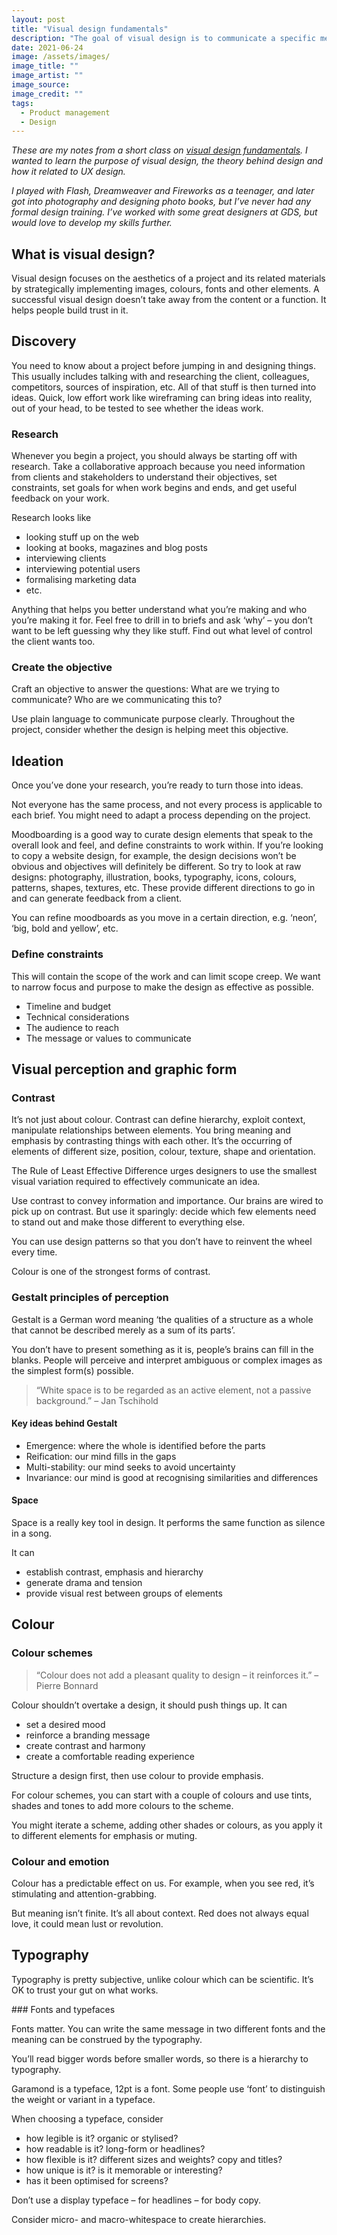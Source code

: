 ```yaml
---
layout: post
title: "Visual design fundamentals"
description: "The goal of visual design is to communicate a specific message to a targeted audience. These are my notes from a workshop."
date: 2021-06-24
image: /assets/images/
image_title: ""
image_artist: ""
image_source: 
image_credit: ""
tags:
  - Product management
  - Design
---
```


_These are my notes from a short class on [visual design fundamentals](https://generalassemb.ly/education/visual-design-fundamentals-e5aac13e-0e76-47f9-8fde-1ffd9b802aca/online/187328). I wanted to learn the purpose of visual design, the theory behind design and how it related to UX design._

_I played with Flash, Dreamweaver and Fireworks as a teenager, and later got into photography and designing photo books, but I’ve never had any formal design training. I’ve worked with some great designers at GDS, but would love to develop my skills further._

## What is visual design?

Visual design focuses on the aesthetics of a project and its related materials by strategically implementing images, colours, fonts and other elements. A successful visual design doesn’t take away from the content or a function. It helps people build trust in it.

## Discovery

You need to know about a project before jumping in and designing things. This usually includes talking with and researching the client, colleagues, competitors, sources of inspiration, etc. All of that stuff is then turned into ideas. Quick, low effort work like wireframing can bring ideas into reality, out of your head, to be tested to see whether the ideas work.

### Research

Whenever you begin a project, you should always be starting off with research. Take a collaborative approach because you need information from clients and stakeholders to understand their objectives, set constraints, set goals for when work begins and ends, and get useful feedback on your work. 

Research looks like

- looking stuff up on the web
- looking at books, magazines and blog posts
- interviewing clients
- interviewing potential users
- formalising marketing data
- etc.

Anything that helps you better understand what you’re making and who you’re making it for. Feel free to drill in to briefs and ask ‘why’ – you don’t want to be left guessing why they like stuff. Find out what level of control the client wants too.

### Create the objective

Craft an objective to answer the questions: What are we trying to communicate? Who are we communicating this to? 

Use plain language to communicate purpose clearly. Throughout the project, consider whether the design is helping meet this objective.

## Ideation

Once you’ve done your research, you’re ready to turn those into ideas.

Not everyone has the same process, and not every process is applicable to each brief. You might need to adapt a process depending on the project.

Moodboarding is a good way to curate design elements that speak to the overall look and feel, and define constraints to work within. If you’re looking to copy a website design, for example, the design decisions won’t be obvious and objectives will definitely be different. So try to look at raw designs: photography, illustration, books, typography, icons, colours, patterns, shapes, textures, etc. These provide different directions to go in and can generate feedback from a client.

You can refine moodboards as you move in a certain direction, e.g. ‘neon’, ‘big, bold and yellow’, etc.

### Define constraints

This will contain the scope of the work and can limit scope creep. We want to narrow focus and purpose to make the design as effective as possible. 

- Timeline and budget
- Technical considerations
- The audience to reach
- The message or values to communicate

## Visual perception and graphic form

### Contrast

It’s not just about colour. Contrast can define hierarchy, exploit context, manipulate relationships between elements. You bring meaning and emphasis by contrasting things with each other. It’s the occurring of elements of different size, position, colour, texture, shape and orientation.

The Rule of Least Effective Difference urges designers to use the smallest visual variation required to effectively communicate an idea.

Use contrast to convey information and importance. Our brains are wired to pick up on contrast. But use it sparingly: decide which few elements need to stand out and make those different to everything else.

You can use design patterns so that you don’t have to reinvent the wheel every time. 

Colour is one of the strongest forms of contrast.

### Gestalt principles of perception

Gestalt is a German word meaning ‘the qualities of a structure as a whole that cannot be described merely as a sum of its parts’.

You don’t have to present something as it is, people’s brains can fill in the blanks. People will perceive and interpret ambiguous or complex images as the simplest form(s) possible.

> “White space is to be regarded as an active element, not a passive background.” – Jan Tschihold

#### Key ideas behind Gestalt

- Emergence: where the whole is identified before the parts
- Reification: our mind fills in the gaps
- Multi-stability: our mind seeks to avoid uncertainty
- Invariance: our mind is good at recognising similarities and differences

#### Space

Space is a really key tool in design. It performs the same function as silence in a song.

It can

- establish contrast, emphasis and hierarchy
- generate drama and tension
- provide visual rest between groups of elements

## Colour

### Colour schemes

> “Colour does not add a pleasant quality to design – it reinforces it.” – Pierre Bonnard

Colour shouldn’t overtake a design, it should push things up. It can

- set a desired mood
- reinforce a branding message
- create contrast and harmony
- create a comfortable reading experience

Structure a design first, then use colour to provide emphasis.

For colour schemes, you can start with a couple of colours and use tints, shades and tones to add more colours to the scheme.

You might iterate a scheme, adding other shades or colours, as you apply it to different elements for emphasis or muting.

### Colour and emotion

Colour has a predictable effect on us. For example, when you see red, it’s stimulating and attention-grabbing.

But meaning isn’t finite. It’s all about context. Red does not always equal love, it could mean lust or revolution.

## Typography

Typography is pretty subjective, unlike colour which can be scientific. It’s OK to trust your gut on what works.

### Fonts and typefaces

Fonts matter. You can write the same message in two different fonts and the meaning can be construed by the typography.

You’ll read bigger words before smaller words, so there is a hierarchy to typography.

Garamond is a typeface, 12pt is a font. Some people use ‘font’ to distinguish the weight or variant in a typeface.

When choosing a typeface, consider

- how legible is it? organic or stylised?
- how readable is it? long-form or headlines?
- how flexible is it? different sizes and weights? copy and titles?
- how unique is it? is it memorable or interesting?
- has it been optimised for screens?

Don’t use a display typeface – for headlines – for body copy.

Consider micro- and macro-whitespace to create hierarchies.